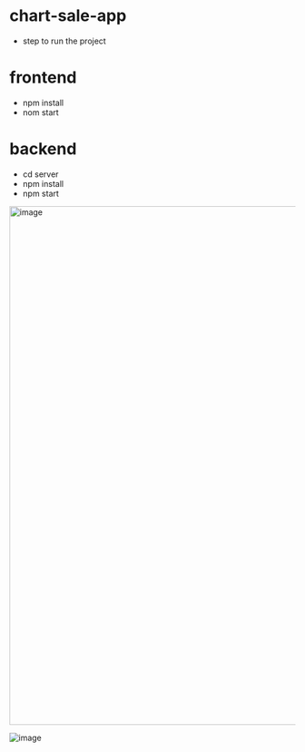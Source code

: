 # chart-sale-app

- step to run the project

# frontend 

- npm install
- nom start

# backend

- cd server
- npm install 
- npm start

<img width="915" alt="image" src="https://github.com/mPooja-15/chart-sale-app/assets/57384798/774dde76-042d-4fa7-9615-f88609133fa9">


![image](https://github.com/mPooja-15/chart-sale-app/assets/57384798/31e13d77-7104-402e-ac3d-032b4a86b7ed)


